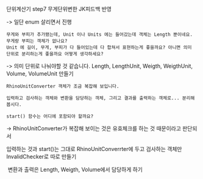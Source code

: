
단위계산기 step7 무게단위변한 JK피드백 반영

 -> 일단 enum 살리면서 진행

    무게와 부피가 추가됐는데, Unit 이나 Units 에는 들어갔는데 객체는 Length 뿐이네요. 무게랑 부피는 객체가 없나요?
    Unit 에 길이, 무게, 부피가 다 들어있는데 다 합쳐서 표현하는게 좋을까요? 아니면 의미 단위로 분리하는게 좋을까요 어떻게 생각하세요?

-> 의미 단위로 나눠야할 것 같습니다.
   Length, LengthUnit, Weigth, WeigthUnit, Volume, VolumeUnit 만들기


    RhinoUnitConverter 객체가 조금 복잡해 보입니다.

    입력하고 검사하는 객체와 변환을 담당하는 객체, 그리고 결과를 출력하는 객체로... 분리해봅시다.

    start() 함수는 어디에 포함되야 할까요?


-> RhinoUnitConverter가 복잡해 보이는 것은 유효체크를 하는 것 때문이라고 판단되서

  입력하는 것과 start()는 그대로 RhinoUnitConverrter에 두고 검사하는 객체만InvalidChecker로 따로 만들기
  
  변환과 출력은 Length, Weigth, Volume에서 담당하게 하기
